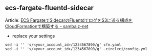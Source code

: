 ## ecs-fargate-fluentd-sidecar

Article: [ECS FargateでSidecarのFluentdでログをS3に送る構成をCloudFormationで構築する - sambaiz-net](https://www.sambaiz.net/article/221/)

- replace your settings

```
sed -i '' 's/<your_account_id>/1234567890/g' cfn.yaml
sed -i '' 's/<your_account_id>/1234567890/g' .circleci/config.yml
```